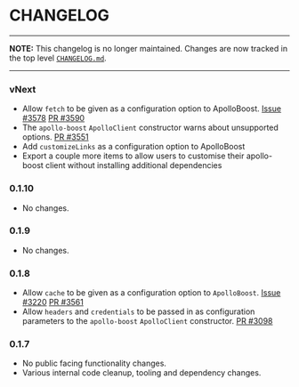 # CHANGELOG

----

**NOTE:** This changelog is no longer maintained. Changes are now tracked in
the top level [`CHANGELOG.md`](https://github.com/apollographql/apollo-client/blob/master/CHANGELOG.md).

----

### vNext

- Allow `fetch` to be given as a configuration option to ApolloBoost.
  [Issue #3578](https://github.com/apollographql/apollo-client/issues/3578)
  [PR #3590](https://github.com/apollographql/apollo-client/pull/3590)
- The `apollo-boost` `ApolloClient` constructor warns about unsupported options.
  [PR #3551](https://github.com/apollographql/apollo-client/pull/3551)
- Add `customizeLinks` as a configuration option to ApolloBoost
- Export a couple more items to allow users to customise their apollo-boost client
without installing additional dependencies

### 0.1.10

- No changes.

### 0.1.9

- No changes.

### 0.1.8

- Allow `cache` to be given as a configuration option to `ApolloBoost`.
  [Issue #3220](https://github.com/apollographql/apollo-client/issues/3220)
  [PR #3561](https://github.com/apollographql/apollo-client/pull/3561)
- Allow `headers` and `credentials` to be passed in as configuration
  parameters to the `apollo-boost` `ApolloClient` constructor.
  [PR #3098](https://github.com/apollographql/apollo-client/pull/3098)

### 0.1.7

- No public facing functionality changes.
- Various internal code cleanup, tooling and dependency changes.
